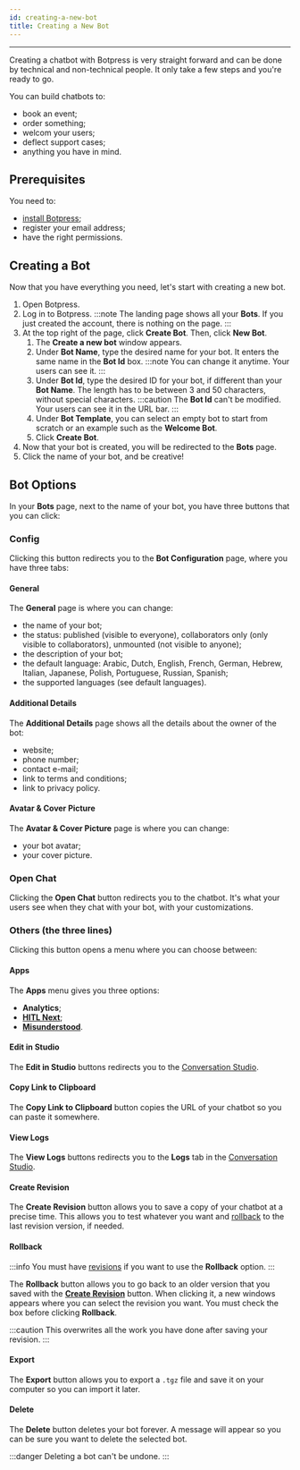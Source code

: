 ```yaml
---
id: creating-a-new-bot
title: Creating a New Bot
---
```


--------------------

Creating a chatbot with Botpress is very straight forward and can be done by technical and non-technical people. It only take a few steps and you're ready to go.

You can build chatbots to:
- book an event;
- order something;
- welcom your users;
- deflect support cases;
- anything you have in mind. 

## Prerequisites

You need to:
- [install Botpress](/overview/quickstart/installation);
- register your email address;
- have the right permissions.

## Creating a Bot

Now that you have everything you need, let's start with creating a new bot.

1. Open Botpress.
1. Log in to Botpress.
:::note
The landing page shows all your **Bots**. If you just created the account, there is nothing on the page.
:::
1. At the top right of the page, click **Create Bot**. Then, click **New Bot**.
    1. The **Create a new bot** window appears.
    1. Under **Bot Name**, type the desired name for your bot. It enters the same name in the **Bot Id** box.
    :::note
    You can change it anytime. Your users can see it. 
    :::
    1. Under **Bot Id**, type the desired ID for your bot, if different than your **Bot Name**. The length has to be between 3 and 50 characters, without special characters.
    :::caution
    The **Bot Id** can't be modified. Your users can see it in the URL bar.
    :::
    1. Under **Bot Template**, you can select an empty bot to start from scratch or an example such as the **Welcome Bot**.
    1. Click **Create Bot**.
1. Now that your bot is created, you will be redirected to the **Bots** page.
1. Click the name of your bot, and be creative!

## Bot Options

In your **Bots** page, next to the name of your bot, you have three buttons that you can click:

### Config

Clicking this button redirects you to the **Bot Configuration** page, where you have three tabs:

#### General

The **General** page is where you can change:

- the name of your bot;
- the status: published (visible to everyone), collaborators only (only visible to collaborators), unmounted (not visible to anyone);
- the description of your bot;
- the default language:  Arabic, Dutch, English, French, German, Hebrew, Italian, Japanese, Polish, Portuguese, Russian, Spanish;
- the supported languages (see default languages).

#### Additional Details

The **Additional Details** page shows all the details about the owner of the bot:

- website;
- phone number;
- contact e-mail;
- link to terms and conditions;
- link to privacy policy.

#### Avatar & Cover Picture

The **Avatar & Cover Picture** page is where you can change:

- your bot avatar;
- your cover picture.

### Open Chat

Clicking the **Open Chat** button redirects you to the chatbot. It's what your users see when they chat with your bot, with your customizations.

### Others (the three lines)

Clicking this button opens a menu where you can choose between:

#### Apps

The **Apps** menu gives you three options:

- **Analytics**;
- **[HITL Next](/chatbot-management/agent-handover/human-in-the-loop/hitlnext)**;
- **[Misunderstood](/chatbot-management/language-understanding/misunderstood)**.

#### Edit in Studio

The **Edit in Studio** buttons redirects you to the [Conversation Studio](/overview/quickstart/conversation-studio).

#### Copy Link to Clipboard

The **Copy Link to Clipboard** button copies the URL of your chatbot so you can paste it somewhere.

#### View Logs

The **View Logs** buttons redirects you to the **Logs** tab in the [Conversation Studio](/overview/quickstart/conversation-studio).

#### Create Revision

The **Create Revision** button allows you to save a copy of your chatbot at a precise time. This allows you to test whatever you want and [rollback](#rollback) to the last revision version, if needed.

#### Rollback

:::info
You must have [revisions](#create-revision) if you want to use the **Rollback** option.
:::

The **Rollback** button allows you to go back to an older version that you saved with the **[Create Revision](#create-revision)** button. When clicking it, a new windows appears where you can select the revision you want. You must check the box before clicking **Rollback**.

:::caution
This overwrites all the work you have done after saving your revision.
:::

#### Export

The **Export** button allows you to export a `.tgz` file and save it on your computer so you can import it later.

#### Delete

The **Delete** button deletes your bot forever. A message will appear so you can be sure you want to delete the selected bot.

:::danger
Deleting a bot can't be undone.
:::